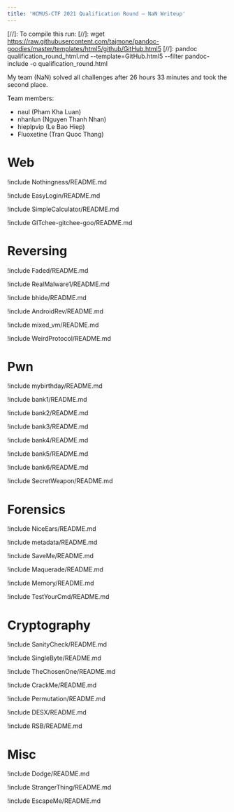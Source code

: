 ```yaml
---
title: 'HCMUS-CTF 2021 Qualification Round – NaN Writeup'
---
```


[//]: To compile this run:
[//]: wget https://raw.githubusercontent.com/tajmone/pandoc-goodies/master/templates/html5/github/GitHub.html5
[//]: pandoc qualification_round_html.md --template=GitHub.html5 --filter pandoc-include -o qualification_round.html

My team (NaN) solved all challenges after 26 hours 33 minutes and took the second place.

Team members:

- naul (Pham Kha Luan)
- nhanlun (Nguyen Thanh Nhan)
- hieplpvip (Le Bao Hiep)
- Fluoxetine (Tran Quoc Thang)

# Web

!include Nothingness/README.md

!include EasyLogin/README.md

!include SimpleCalculator/README.md

!include GITchee-gitchee-goo/README.md

# Reversing

!include Faded/README.md

!include RealMalware1/README.md

!include bhide/README.md

!include AndroidRev/README.md

!include mixed_vm/README.md

!include WeirdProtocol/README.md

# Pwn

!include mybirthday/README.md

!include bank1/README.md

!include bank2/README.md

!include bank3/README.md

!include bank4/README.md

!include bank5/README.md

!include bank6/README.md

!include SecretWeapon/README.md

# Forensics

!include NiceEars/README.md

!include metadata/README.md

!include SaveMe/README.md

!include Maquerade/README.md

!include Memory/README.md

!include TestYourCmd/README.md

# Cryptography

!include SanityCheck/README.md

!include SingleByte/README.md

!include TheChosenOne/README.md

!include CrackMe/README.md

!include Permutation/README.md

!include DESX/README.md

!include RSB/README.md

# Misc

!include Dodge/README.md

!include StrangerThing/README.md

!include EscapeMe/README.md
